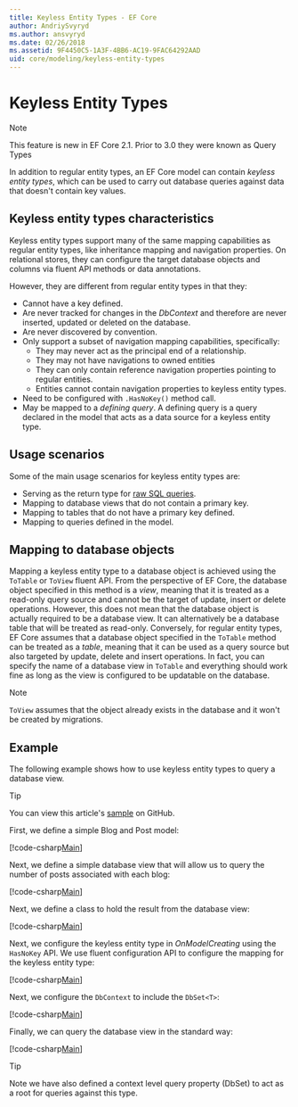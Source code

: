 ```yaml
---
title: Keyless Entity Types - EF Core
author: AndriySvyryd
ms.author: ansvyryd
ms.date: 02/26/2018
ms.assetid: 9F4450C5-1A3F-4BB6-AC19-9FAC64292AAD
uid: core/modeling/keyless-entity-types
---
```

# Keyless Entity Types
> [!NOTE]
> This feature is new in EF Core 2.1. Prior to 3.0 they were known as Query Types

In addition to regular entity types, an EF Core model can contain _keyless entity types_, which can be used to carry out database queries against data that doesn't contain key values.

## Keyless entity types characteristics

Keyless entity types support many of the same mapping capabilities as regular entity types, like inheritance mapping and navigation properties. On relational stores, they can configure the target database objects and columns via fluent API methods or data annotations.

However, they are different from regular entity types in that they:

- Cannot have a key defined.
- Are never tracked for changes in the _DbContext_ and therefore are never inserted, updated or deleted on the database.
- Are never discovered by convention.
- Only support a subset of navigation mapping capabilities, specifically:
  - They may never act as the principal end of a relationship.
  - They may not have navigations to owned entities
  - They can only contain reference navigation properties pointing to regular entities.
  - Entities cannot contain navigation properties to keyless entity types.
- Need to be configured with `.HasNoKey()` method call.
- May be mapped to a _defining query_. A defining query is a query declared in the model that acts as a data source for a keyless entity type.

## Usage scenarios

Some of the main usage scenarios for keyless entity types are:

- Serving as the return type for [raw SQL queries](xref:core/querying/raw-sql).
- Mapping to database views that do not contain a primary key.
- Mapping to tables that do not have a primary key defined.
- Mapping to queries defined in the model.

## Mapping to database objects

Mapping a keyless entity type to a database object is achieved using the `ToTable` or `ToView` fluent API. From the perspective of EF Core, the database object specified in this method is a _view_, meaning that it is treated as a read-only query source and cannot be the target of update, insert or delete operations. However, this does not mean that the database object is actually required to be a database view. It can alternatively be a database table that will be treated as read-only. Conversely, for regular entity types, EF Core assumes that a database object specified in the `ToTable` method can be treated as a _table_, meaning that it can be used as a query source but also targeted by update, delete and insert operations. In fact, you can specify the name of a database view in `ToTable` and everything should work fine as long as the view is configured to be updatable on the database.

> [!NOTE]
> `ToView` assumes that the object already exists in the database and it won't be created by migrations.

## Example

The following example shows how to use keyless entity types to query a database view.

> [!TIP]
> You can view this article's [sample](https://github.com/aspnet/EntityFramework.Docs/tree/master/samples/core/QueryTypes) on GitHub.

First, we define a simple Blog and Post model:

[!code-csharp[Main](../../../samples/core/KeylessEntityTypes/Program.cs#Entities)]

Next, we define a simple database view that will allow us to query the number of posts associated with each blog:

[!code-csharp[Main](../../../samples/core/KeylessEntityTypes/Program.cs#View)]

Next, we define a class to hold the result from the database view:

[!code-csharp[Main](../../../samples/core/KeylessEntityTypes/Program.cs#KeylessEntityType)]

Next, we configure the keyless entity type in _OnModelCreating_ using the `HasNoKey` API.
We use fluent configuration API to configure the mapping for the keyless entity type:

[!code-csharp[Main](../../../samples/core/KeylessEntityTypes/Program.cs#Configuration)]

Next, we configure the `DbContext` to include the `DbSet<T>`:

[!code-csharp[Main](../../../samples/core/KeylessEntityTypes/Program.cs#DbSet)]

Finally, we can query the database view in the standard way:

[!code-csharp[Main](../../../samples/core/KeylessEntityTypes/Program.cs#Query)]

> [!TIP]
> Note we have also defined a context level query property (DbSet) to act as a root for queries against this type.
